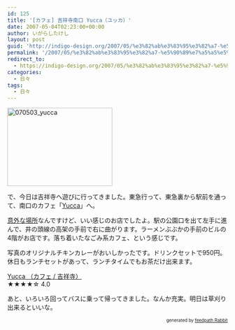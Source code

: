 ```yaml
---
id: 125
title: '[カフェ] 吉祥寺南口 Yucca（ユッカ）'
date: 2007-05-04T02:23:00+00:00
author: いがらしたけし
layout: post
guid: 'http://indigo-design.org/2007/05/%e3%82%ab%e3%83%95%e3%82%a7-%e5%90%89%e7%a5%a5%e5%af%ba%e5%8d%97%e5%8f%a3-yucca%ef%bc%88%e3%83%a6%e3%83%83%e3%82%ab%ef%bc%89/'
permalink: '/2007/05/%e3%82%ab%e3%83%95%e3%82%a7-%e5%90%89%e7%a5%a5%e5%af%ba%e5%8d%97%e5%8f%a3-yucca%ef%bc%88%e3%83%a6%e3%83%83%e3%82%ab%ef%bc%89/'
redirect_to:
  - https://indigo-design.org/2007/05/%e3%82%ab%e3%83%95%e3%82%a7-%e5%90%89%e7%a5%a5%e5%af%ba%e5%8d%97%e5%8f%a3-yucca%ef%bc%88%e3%83%a6%e3%83%83%e3%82%ab%ef%bc%89/
categories:
  - 日々
tags:
  - 日々
---
```

<a href="http://photozou.jp/photo/show/120767/3132712"><img src="http://art8.photozou.jp/pub/767/120767/photo/3132712.jpg" alt="070503_yucca" height="179" width="240"></a><br />
<p>で、今日は吉祥寺へ遊びに行ってきました。東急行って、東急裏から駅前を通って、南口のカフェ「<a href="http://www.cafeyucca.com/">Yucca</a>」へ。</p>
<p><a href="http://r.tabelog.com/tokyo/rstdtlmobile/13029776/">意外な場所</a>なんですけど、いい感じのお店でしたよ。駅の公園口を出て左手に進んで、井の頭線の高架の手前で右に曲がります。ラーメンぶぶかの手前のビルの4階がお店です。落ち着いたなごみ系カフェ、という感じです。</p>
<p>写真のオリジナルチキンカレーがおいしかったです。ドリンクセットで950円。休日もランチセットがあって、ランチタイムでもお茶だけ出来ます。</p>
<div class="tabelog"><a href="http://r.tabelog.com/tokyo/rstdtl/13029776/" rel="tabelog-13029776-4.0">Yucca （カフェ / 吉祥寺）</a><br /><span>★★★★</span><span>☆</span> 4.0</div>
<p>あと、いろいろ回ってバスに乗って帰ってきました。なんか充実。明日は草刈り出来るといいな。</p>
<div style="text-align: right;font-size: 10px">
&nbsp;&nbsp;<span>generated by <a href="http://feedpath.jp" title="feedpath Rabbit" target="_blank">feedpath Rabbit</a></span>
</div>